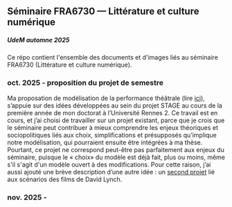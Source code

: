 ## Séminaire FRA6730 — Littérature et culture numérique
##### UdeM automne 2025

Ce répo contient l'ensemble des documents et d'images liés au séminaire FRA6730 (Littérature et culture numérique).

### oct. 2025 - proposition du projet de semestre

Ma proposation de modélisation de la performance théâtrale (lire [ici](performance-théâtre/projet-performance-pitch.md)), s’appuie sur des idées développées au sein du projet STAGE au cours de la première année de mon doctorat à l’Université Rennes 2. Ce travail est en cours, et j’ai choisi de travailler sur un projet existant, parce que je crois que le séminaire peut contribuer à mieux comprendre les enjeux théoriques et sociopolitiques liés aux choix, simplifications et présupposés qu’implique notre modélisation, qui pourraient ensuite être intégrées à ma thèse. Pourtant, ce projet ne correspond peut-être pas parfaitement aux enjeux du séminaire, puisque le « choix» du modèle est déjà fait, plus ou moins, même s'il s'agit d'un modèle ouvert à des modifications. Pour cette raison, j’ai aussi ajouté une brève description d’une autre idée : un [second projet](lynch/projet-lynch-pitch.md) lié aux scénarios des films de David Lynch.

### nov. 2025 -
